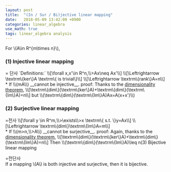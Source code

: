 ```yaml
---
layout: post
title:  "(In / Sur / Bi)jective linear mapping"
date:   2018-05-09 13:42:00 +0900
categories: linear_algebra
use_math: true
tags: linear_algebra analysis
---
```

For \\(A\in R^\{m\times n\}\\),
<h3 id="injective_linear_mapping">(1) Injective linear mapping</h3>
= 단사  
`Definitions:`  
\\[\forall x,x'\in R^n,\\>Ax\neq Ax'\\]
\\[\Leftrightarrow \textrm\{ker\}A \textrm\{ is trivial\}\\]
\\[\Leftrightarrow \textrm\{rank\}A=n\\]
<br>
* If \\(m<n,\\>A\\) __cannot be injective__.  
proof: Thanks to the <a href="{{ site.url }}/nailbrainz.github.io/linear_algebra/2018/05/09/rank.html#dimen_theorem" target="_blank">dimensionality theorem</a>,
\\[\textrm\{dim\}(\textrm\{ker\}A)+\textrm\{dim\}(\textrm\{Im\}A)=n\\]
but \\(\textrm\{dim\}(\textrm\{Im\}A)<n\\), so \\(\textrm\{ker\}A\\) is nontrivial.  
\\(\Rightarrow \\) for nonzero \\(x'\in \textrm\{ker\}A,\\>Ax=A(x+x')\\)

<h3 id="surjective_linear_mapping">(2) Surjective linear mapping</h3>
=전사
\\[\forall y \in R^m,\\>\exists\\>x \textrm\{ s.t. \}y=Ax\\]
\\[\Leftrightarrow \textrm\{dim\}\textrm\{Im\}A=m\\]
<br>
* If \\(m>n,\\>A\\) __cannot be surjective__.  
proof: Again, thanks to the <a href="{{ site.url }}/nailbrainz.github.io/linear_algebra/2018/05/09/rank.html#dimen_theorem" target="_blank">dimensionality theorem</a>,
\\[\textrm\{dim\}(\textrm\{ker\}A)+\textrm\{dim\}(\textrm\{Im\}A)=n\\]
Then \\(\textrm\{dim\}(\textrm\{Im\}A)\leq n<m\\), which contradicts the definition of surjective mapping.

### (3) Bijective linear mapping
=전단사  
If a mapping \\(A\\) is both injective and surjective, then it is bijective.